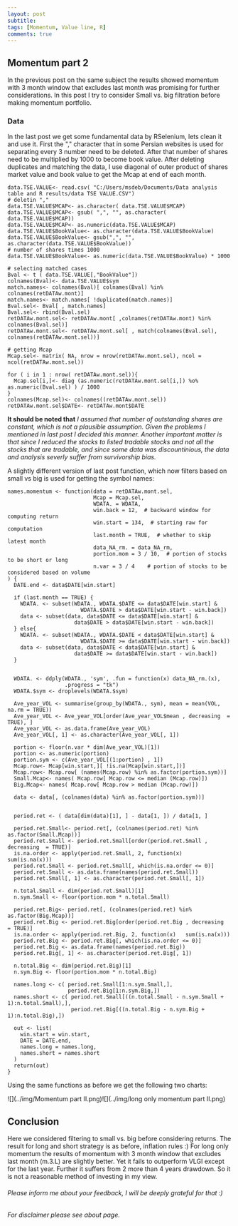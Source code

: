 ```yaml
---
layout: post
subtitle: 
tags: [Momentum, Value line, R]
comments: true
---
```




Momentum part 2
---------------

In the previous post on the same subject the results showed momentum
with 3 month window that excludes last month was promising for further
considerations. In this post I try to consider Small vs. big filtration
before making momentum portfolio.
### Data

In the last post we get some fundamental data by RSelenium, lets clean
it and use it. First the "," character that in some Persian websites is
used for separating every 3 number need to be deleted. After that number
of shares need to be multiplied by 1000 to become book value. After
deleting duplicates and matching the data, I use diagonal of outer
product of shares market value and book value to get the Mcap at end of
each month.

    data.TSE.VALUE<- read.csv( "C:/Users/msdeb/Documents/Data analysis table and R results/data TSE VALUE.CSV")
    # deletin ","
    data.TSE.VALUE$MCAP<- as.character( data.TSE.VALUE$MCAP)
    data.TSE.VALUE$MCAP<- gsub( ",", "", as.character( data.TSE.VALUE$MCAP))
    data.TSE.VALUE$MCAP<- as.numeric(data.TSE.VALUE$MCAP)
    data.TSE.VALUE$BookValue<- as.character(data.TSE.VALUE$BookValue)
    data.TSE.VALUE$BookValue<- gsub(",", "", as.character(data.TSE.VALUE$BookValue))
    # number of shares times 1000 
    data.TSE.VALUE$BookValue<- as.numeric(data.TSE.VALUE$BookValue) * 1000

    # selecting matched cases
    Bval <- t ( data.TSE.VALUE[,"BookValue"])
    colnames(Bval)<- data.TSE.VALUE$sym
    match.names<- colnames(Bval)[ colnames(Bval) %in% colnames(retDATAw.mont)]
    match.names<- match.names[ !duplicated(match.names)]
    Bval.sel<- Bval[ , match.names]
    Bval.sel<- rbind(Bval.sel)
    retDATAw.mont.sel<- retDATAw.mont[ ,colnames(retDATAw.mont) %in% colnames(Bval.sel)]
    retDATAw.mont.sel<- retDATAw.mont.sel[ , match(colnames(Bval.sel), colnames(retDATAw.mont.sel))]

    # getting Mcap
    Mcap.sel<- matrix( NA, nrow = nrow(retDATAw.mont.sel), ncol = ncol(retDATAw.mont.sel))

    for ( i in 1 : nrow( retDATAw.mont.sel)){
      Mcap.sel[i,]<- diag (as.numeric(retDATAw.mont.sel[i,]) %o% as.numeric(Bval.sel) ) / 1000
    }
    colnames(Mcap.sel)<- colnames((retDATAw.mont.sel))
    retDATAw.mont.sel$DATE<- retDATAw.mont$DATE

**It should be noted that** *I assumed that number of outstanding shares
are constant, which is not a plausible assumption. Given the problems I
mentioned in last post I decided this manner. Another important matter
is that since I reduced the stocks to listed tradable stocks and not all
the stocks that are tradable, and since some data was discountinious,
the data and analysis severly suffer from survivorship bias.*

A slightly different version of last post function, which now filters
based on small vs big is used for getting the symbol names:

    names.momentum <- function(data = retDATAw.mont.sel,
                               Mcap = Mcap.sel,
                               WDATA. = WDATA,
                               win.back = 12,  # backward window for computing return
                               win.start = 134,  # starting raw for computation
                               last.month = TRUE,  # whether to skip latest month
                               data_NA_rm. = data_NA_rm,
                               portion.mom = 3 / 10,  # portion of stocks to be short or long 
                               n.var = 3 / 4    # portion of stocks to be considered based on volume
    ) {
      DATE.end <- data$DATE[win.start]
      
      if (last.month == TRUE) {
        WDATA. <- subset(WDATA., WDATA.$DATE <= data$DATE[win.start] &
                           WDATA.$DATE > data$DATE[win.start - win.back])
        data <- subset(data, data$DATE <= data$DATE[win.start] &
                         data$DATE > data$DATE[win.start - win.back])
      } else{
        WDATA. <- subset(WDATA., WDATA.$DATE < data$DATE[win.start] &
                           WDATA.$DATE >= data$DATE[win.start - win.back])
        data <- subset(data, data$DATE < data$DATE[win.start] &
                         data$DATE >= data$DATE[win.start - win.back])
      }
      
      
      WDATA. <- ddply(WDATA., 'sym', .fun = function(x) data_NA_rm.(x),
                      .progress = "tk")
      WDATA.$sym <- droplevels(WDATA.$sym)
      
      Ave_year_VOL <- summarise(group_by(WDATA., sym), mean = mean(VOL, na.rm = TRUE))
      Ave_year_VOL <- Ave_year_VOL[order(Ave_year_VOL$mean , decreasing  = TRUE), ]
      Ave_year_VOL <- as.data.frame(Ave_year_VOL)
      Ave_year_VOL[, 1] <- as.character(Ave_year_VOL[, 1])
      
      portion <- floor(n.var * dim(Ave_year_VOL)[1])
      portion <- as.numeric(portion)
      portion.sym <- c(Ave_year_VOL[(1:portion) , 1])
      Mcap.row<- Mcap[win.start,][ !is.na(Mcap[win.start,])]
      Mcap.row<- Mcap.row[ (names(Mcap.row) %in% as.factor(portion.sym))]
      Small.Mcap<- names( Mcap.row[ Mcap.row <= median (Mcap.row)])
      Big.Mcap<- names( Mcap.row[ Mcap.row > median (Mcap.row)])
      
      data <- data[, (colnames(data) %in% as.factor(portion.sym))]
      
      
      period.ret <- ( data[dim(data)[1], ] - data[1, ]) / data[1, ]
      
      period.ret.Small<- period.ret[, (colnames(period.ret) %in% as.factor(Small.Mcap))]
      period.ret.Small <- period.ret.Small[order(period.ret.Small , decreasing  = TRUE)]
      is.na.order <- apply(period.ret.Small, 2, function(x)   sum(is.na(x)))
      period.ret.Small <- period.ret.Small[, which(is.na.order <= 0)]
      period.ret.Small <- as.data.frame(names(period.ret.Small))
      period.ret.Small[, 1] <- as.character(period.ret.Small[, 1])
      
      n.total.Small <- dim(period.ret.Small)[1]
      n.sym.Small <- floor(portion.mom * n.total.Small)

      period.ret.Big<- period.ret[, (colnames(period.ret) %in% as.factor(Big.Mcap))]
      period.ret.Big <- period.ret.Big[order(period.ret.Big , decreasing  = TRUE)]
      is.na.order <- apply(period.ret.Big, 2, function(x)   sum(is.na(x)))
      period.ret.Big <- period.ret.Big[, which(is.na.order <= 0)]
      period.ret.Big <- as.data.frame(names(period.ret.Big))
      period.ret.Big[, 1] <- as.character(period.ret.Big[, 1])
      
      n.total.Big <- dim(period.ret.Big)[1]
      n.sym.Big <- floor(portion.mom * n.total.Big)
      
      names.long <- c( period.ret.Small[1:n.sym.Small,],
                       period.ret.Big[1:n.sym.Big,])
      names.short <- c( period.ret.Small[((n.total.Small - n.sym.Small + 1):n.total.Small),],
                        period.ret.Big[((n.total.Big - n.sym.Big + 1):n.total.Big),])
      
      out <- list( 
        win.start = win.start,
        DATE = DATE.end,
        names.long = names.long,
        names.short = names.short
      )
      return(out)
    }

Using the same functions as before we get the following two charts:

![](../img/Momentum part II.png)![](../img/long only momentum part II.png)

Conclusion
----------

Here we considered filtering to small vs. big before considering
returns. The result for long and short strategy is as before, inflation
rules :) For long only momentum the results of momentum with 3 month
window that excludes last month (m.3.L) are slightly better. Yet it
fails to outperform VLGI except for the last year. Further it suffers
from 2 more than 4 years drawdown. So it is not a reasonable method of
investing in my view.

###### *Please inform me about your feedback, I will be deeply grateful for that :)*

###### For disclaimer please see about page.
